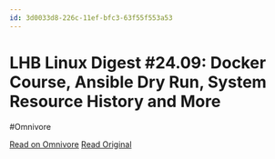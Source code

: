 ```yaml
---
id: 3d0033d8-226c-11ef-bfc3-63f55f553a53
---
```


# LHB Linux Digest #24.09: Docker Course, Ansible Dry Run, System Resource History and More
#Omnivore

[Read on Omnivore](https://omnivore.app/me/lhb-linux-digest-24-09-docker-course-ansible-dry-run-system-reso-18fe32d8cf0)
[Read Original](https://linuxhandbook.com/r/44608b1f?m=aadb88bc-67eb-4258-8b02-31a6ace9f5df)

